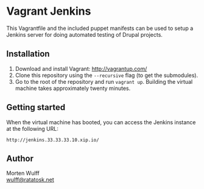 Vagrant Jenkins
===============

This Vagrantfile and the included puppet manifests can be used to setup a Jenkins server for doing automated testing of Drupal projects.


Installation
------------

1. Download and install Vagrant: http://vagrantup.com/
2. Clone this repository using the `--recursive` flag (to get the submodules).
3. Go to the root of the repository and run `vagrant up`. Building the virtual machine takes approximately twenty minutes.


Getting started
---------------

When the virtual machine has booted, you can access the Jenkins instance at the following URL:

    http://jenkins.33.33.33.10.xip.io/


Author
------

Morten Wulff  
<wulff@ratatosk.net>
